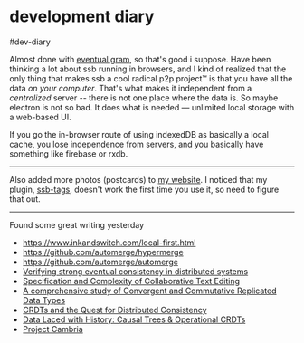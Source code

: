 # development diary
#dev-diary 

Almost done with [eventual gram](https://github.com/nichoth/eventual-gram-ssb), so that's good i suppose. Have been thinking a lot about ssb running in browsers, and I kind of realized that the only thing that makes ssb a cool radical p2p project™ is that you have all the data *on your computer*. That's what makes it independent from a *centralized* server -- there is not one place where the data is. So maybe electron is not so bad. It does what is needed — unlimited local storage with a web-based UI. 

If you go the in-browser route of using indexedDB as basically a local cache, you lose independence from servers, and you basically have something like firebase or rxdb.

----------------

Also added more photos (postcards) to [my website](http://nichoth.com/detritus/). I noticed that my plugin, [ssb-tags](https://www.npmjs.com/package/@nichoth/ssb-tags), doesn't work the first time you use it, so need to figure that out.

---------------------------

Found some great writing yesterday

* https://www.inkandswitch.com/local-first.html
* https://github.com/automerge/hypermerge
* https://github.com/automerge/automerge
* [Verifying strong eventual consistency in distributed systems](https://dl.acm.org/doi/10.1145/3133933)
* [Specification and Complexity of Collaborative Text Editing](http://software.imdea.org/~gotsman/papers/editing-podc16.pdf)
* [A comprehensive study of Convergent and Commutative
Replicated Data Types](https://hal.inria.fr/inria-00555588/document)
* [CRDTs and the Quest for Distributed Consistency](https://www.youtube.com/watch?v=B5NULPSiOGw)
* [Data Laced with History: Causal Trees & Operational CRDTs](http://archagon.net/blog/2018/03/24/data-laced-with-history/)
* [Project Cambria](https://www.inkandswitch.com/cambria.html)




